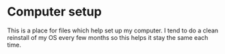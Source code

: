 # Computer setup
This is a place for files which help set up my computer. I tend to do a clean reinstall of my OS every few months so this helps it stay the same each time.
